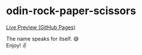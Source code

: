 # odin-rock-paper-scissors

[Live Preview (GitHub Pages)](https://alegrit.github.io/odin-rock-paper-scissors/)

The name speaks for itself. 😅\
Enjoy! ✌️
